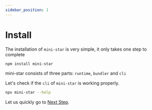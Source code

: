 ```yaml
---
sidebar_position: 1
---
```


# Install

The installation of `mini-star` is very simple, it only takes one step to complete

```bash npm2yarn
npm install mini-star
```

mini-star consists of three parts: `runtime`, `bundler` and `cli`

Let's check if the `cli` of `mini-star` is working properly.

```bash
npx mini-star --help
```

Let us quickly go to [Next Step](./createPlugin).
